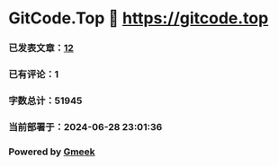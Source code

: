 # GitCode.Top :link: https://gitcode.top 
### 已发表文章：[12](https://gitcode.top/tag.html) 
### 已有评论：1 
### 字数总计：51945 
### 当前部署于：2024-06-28 23:01:36 
### Powered by [Gmeek](https://github.com/Meekdai/Gmeek)

